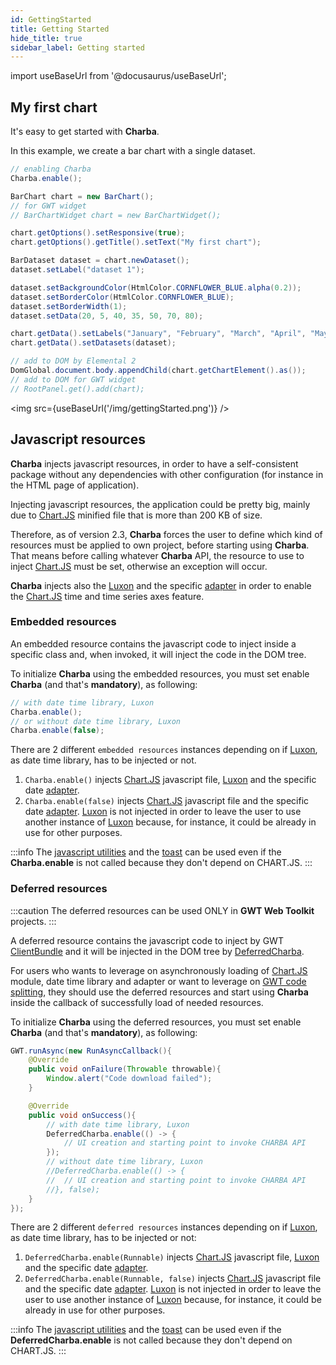 ```yaml
---
id: GettingStarted
title: Getting Started
hide_title: true
sidebar_label: Getting started
---
```

import useBaseUrl from '@docusaurus/useBaseUrl';

## My first chart

It's easy to get started with **Charba**. 

In this example, we create a bar chart with a single dataset.

```java
// enabling Charba
Charba.enable();

BarChart chart = new BarChart();
// for GWT widget
// BarChartWidget chart = new BarChartWidget();

chart.getOptions().setResponsive(true);
chart.getOptions().getTitle().setText("My first chart");

BarDataset dataset = chart.newDataset();
dataset.setLabel("dataset 1");

dataset.setBackgroundColor(HtmlColor.CORNFLOWER_BLUE.alpha(0.2));
dataset.setBorderColor(HtmlColor.CORNFLOWER_BLUE);
dataset.setBorderWidth(1);
dataset.setData(20, 5, 40, 35, 50, 70, 80);

chart.getData().setLabels("January", "February", "March", "April", "May", "June", "July");
chart.getData().setDatasets(dataset);

// add to DOM by Elemental 2
DomGlobal.document.body.appendChild(chart.getChartElement().as());
// add to DOM for GWT widget
// RootPanel.get().add(chart);
```

<img src={useBaseUrl('/img/gettingStarted.png')} />

## Javascript resources

**Charba** injects javascript resources, in order to have a self-consistent package without any dependencies with other configuration (for instance in the HTML page of application).

Injecting javascript resources, the application could be pretty big, mainly due to [Chart.JS](http://www.chartjs.org/) minified file that is more than 200 KB of size.

Therefore, as of version 2.3, **Charba** forces the user to define which kind of resources must be applied to own project, before starting using **Charba**. That means before calling whatever **Charba** API, the resource to use to inject [Chart.JS](http://www.chartjs.org/) must be set, otherwise an exception will occur.

**Charba** injects also  the [Luxon](https://moment.github.io/luxon/) and the specific [adapter](https://github.com/chartjs/chartjs-adapter-luxon) in order to enable the [Chart.JS](http://www.chartjs.org/) time and time series axes feature.

### Embedded resources

An embedded resource contains the javascript code to inject inside a specific class and, when invoked, it will inject the code in the DOM tree.

To initialize **Charba** using the embedded resources, you must set enable **Charba** (and that's **mandatory**), as following:

```java
// with date time library, Luxon
Charba.enable();
// or without date time library, Luxon
Charba.enable(false);
```

There are 2 different `embedded resources` instances depending on if [Luxon](https://moment.github.io/luxon/), as date time library, has to be injected or not.

 1. `Charba.enable()` injects [Chart.JS](http://www.chartjs.org/) javascript file, [Luxon](https://moment.github.io/luxon/) and the specific date [adapter](https://github.com/chartjs/chartjs-adapter-luxon).
 1. `Charba.enable(false)` injects [Chart.JS](http://www.chartjs.org/) javascript file and the specific date [adapter](https://github.com/chartjs/chartjs-adapter-luxon). [Luxon](https://moment.github.io/luxon/) is not injected in order to leave the user to use another instance of [Luxon](https://moment.github.io/luxon/) because, for instance, it could be already in use for other purposes.

:::info
The [javascript utilities](../utilities/Javascript) and the [toast](../utilities/Toast) can be used even if the **Charba.enable** is not called because they don't depend on CHART.JS.
:::

### Deferred resources

:::caution
The deferred resources can be used ONLY in **GWT Web Toolkit** projects.
:::

A deferred resource contains the javascript code to inject by GWT [ClientBundle](http://www.gwtproject.org/doc/latest/DevGuideClientBundle.html#TextResource) and it will be injected in the DOM tree by [DeferredCharba](https://pepstock-org.github.io/Charba/6.4/org/pepstock/charba/client/DeferredCharba.html).

For users who wants to leverage on asynchronously loading of [Chart.JS](http://www.chartjs.org/) module, date time library and adapter or want to leverage on [GWT code splitting](http://www.gwtproject.org/doc/latest/DevGuideCodeSplitting.html), they should use the deferred resources and start using **Charba** inside the callback of successfully load of needed resources.

To initialize **Charba** using the deferred resources, you must set enable **Charba** (and that's **mandatory**), as following:

```java
GWT.runAsync(new RunAsyncCallback(){
	@Override
	public void onFailure(Throwable throwable){
		Window.alert("Code download failed");
	}

	@Override
	public void onSuccess(){
		// with date time library, Luxon
		DeferredCharba.enable(() -> {
			// UI creation and starting point to invoke CHARBA API
		});
		// without date time library, Luxon
		//DeferredCharba.enable(() -> {
		//	// UI creation and starting point to invoke CHARBA API
		//}, false);
	}
});
```

There are 2 different `deferred resources` instances depending on if [Luxon](https://moment.github.io/luxon/), as date time library, has to be injected or not:

 1. `DeferredCharba.enable(Runnable)` injects [Chart.JS](http://www.chartjs.org/) javascript file, [Luxon](https://moment.github.io/luxon/) and the specific date [adapter](https://github.com/chartjs/chartjs-adapter-luxon).
 1. `DeferredCharba.enable(Runnable, false)` injects [Chart.JS](http://www.chartjs.org/) javascript file and the specific date [adapter](https://github.com/chartjs/chartjs-adapter-luxon). [Luxon](https://moment.github.io/luxon/) is not injected in order to leave the user to use another instance of [Luxon](https://moment.github.io/luxon/) because, for instance, it could be already in use for other purposes.

:::info
The [javascript utilities](../utilities/Javascript) and the [toast](../utilities/Toast) can be used even if the **DeferredCharba.enable** is not called because they don't depend on CHART.JS.
:::
 